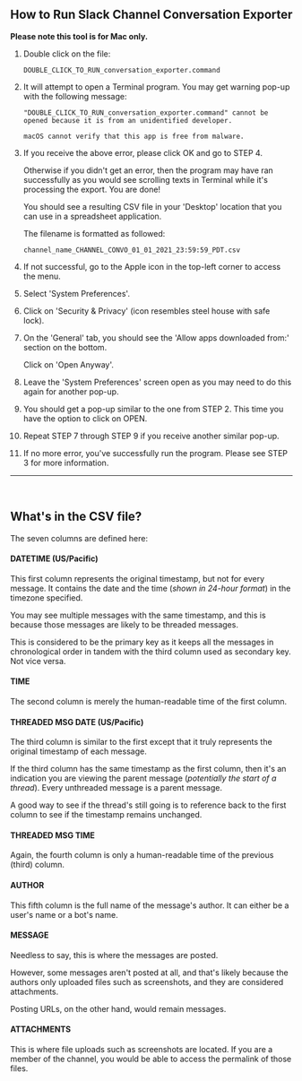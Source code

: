 How to Run Slack Channel Conversation Exporter
---

**Please note this tool is for Mac only.**

1. Double click on the file:

    `DOUBLE_CLICK_TO_RUN_conversation_exporter.command`

2. It will attempt to open a Terminal program. You may get warning pop-up with the following message:

	```
	"DOUBLE_CLICK_TO_RUN_conversation_exporter.command" cannot be opened because it is from an unidentified developer.
	
	macOS cannot verify that this app is free from malware.
	```

3. If you receive the above error, please click OK and go to STEP 4. 

	Otherwise if you didn't get an error, then the program may have ran successfully as you would see scrolling texts in Terminal while it's processing the export. You are done! 
	
	You should see a resulting CSV file in your 'Desktop' location that you can use in a spreadsheet application.
	
	The filename is formatted as followed:
	
	`channel_name_CHANNEL_CONVO_01_01_2021_23:59:59_PDT.csv`


4. If not successful, go to the Apple icon in the top-left corner to access the menu. 

5. Select 'System Preferences'.

6. Click on 'Security & Privacy' (icon resembles steel house with safe lock).

7. On the 'General' tab, you should see the 'Allow apps downloaded from:' section on the bottom. 

	Click on 'Open Anyway'.

8. Leave the 'System Preferences' screen open as you may need to do this again for another pop-up.

9. You should get a pop-up similar to the one from STEP 2. This time you have the option to click on OPEN.

10. Repeat STEP 7 through STEP 9 if you receive another similar pop-up.

11. If no more error, you've successfully run the program. Please see STEP 3 for more information.



---
</br>



What's in the CSV file?
---

The seven columns are defined here:

#### DATETIME (US/Pacific)

This first column represents the original timestamp, but not for every message. It contains the date and the time (*shown in 24-hour format*) in the timezone specified.

You may see multiple messages with the same timestamp, and this is because those messages are likely to be threaded messages.

This is considered to be the primary key as it keeps all the messages in chronological order in tandem with the third column used as secondary key. Not vice versa.

#### TIME

The second column is merely the human-readable time of the first column.

#### THREADED MSG DATE (US/Pacific)

The third column is similar to the first except that it truly represents the original timestamp of each message.

If the third column has the same timestamp as the first column, then it's an indication you are viewing the parent message (*potentially the start of a thread*). Every unthreaded message is a parent message.

A good way to see if the thread's still going is to reference back to the first column to see if the timestamp remains unchanged.

#### THREADED MSG TIME

Again, the fourth column is only a human-readable time of the previous (third) column.

#### AUTHOR

This fifth column is the full name of the message's author. It can either be a user's name or a bot's name.

#### MESSAGE

Needless to say, this is where the messages are posted. 

However, some messages aren't posted at all, and that's likely because the authors only uploaded files such as screenshots, and they are considered attachments. 

Posting URLs, on the other hand, would remain messages.

#### ATTACHMENTS

This is where file uploads such as screenshots are located. If you are a member of the channel, you would be able to access the permalink of those files.

